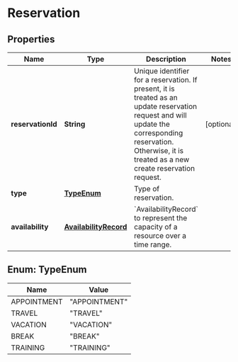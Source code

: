 
# Reservation

## Properties
Name | Type | Description | Notes
------------ | ------------- | ------------- | -------------
**reservationId** | **String** | Unique identifier for a reservation. If present, it is treated as an update reservation request and will update the corresponding reservation. Otherwise, it is treated as a new create reservation request. |  [optional]
**type** | [**TypeEnum**](#TypeEnum) | Type of reservation. | 
**availability** | [**AvailabilityRecord**](AvailabilityRecord.md) | &#x60;AvailabilityRecord&#x60; to represent the capacity of a resource over a time range. | 


<a name="TypeEnum"></a>
## Enum: TypeEnum
Name | Value
---- | -----
APPOINTMENT | &quot;APPOINTMENT&quot;
TRAVEL | &quot;TRAVEL&quot;
VACATION | &quot;VACATION&quot;
BREAK | &quot;BREAK&quot;
TRAINING | &quot;TRAINING&quot;



